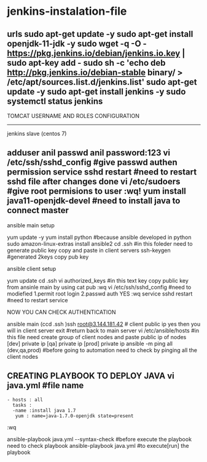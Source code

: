 # jenkins-instalation-file
urls
sudo apt-get update -y 
sudo apt-get install openjdk-11-jdk -y
sudo wget -q -O - https://pkg.jenkins.io/debian/jenkins.io.key | sudo apt-key add -
sudo sh -c 'echo deb http://pkg.jenkins.io/debian-stable binary/ > /etc/apt/sources.list.d/jenkins.list'
sudo apt-get update -y
sudo apt-get install jenkins -y
sudo systemctl status jenkins
----------------------------------------------------------------------------------------------------------------------------------------------------------------------

TOMCAT USERNAME AND ROLES CONFIGURATION
 <role rolename="manager-gui"/>
 <role rolename="manager-script"/>
 <role rolename="manager-jmx"/>
 <role rolename="managerstatus"/>
 <user username="admin" password="admin" roles="mager-gui, manager-script, manager-jmx, manager-status"/>
 <user username="deployer" password="deployer" roles="manager-srcipt"/>
 <user username="tomcat"  password="s3cret" roles="manager-gui"/>

---------------------------------------------------------------------------------------------------------------------------------------------------------------------

jenkins slave (centos 7)

adduser anil
passwd anil
password:123
vi /etc/ssh/sshd_config           #give passwd authen permission
service sshd restart              #need to restart sshd file after changes done
vi /etc/sudoers                   #give root permisions to user :wq!
yum install java11-openjdk-devel  #need to install java to connect master
---------------------------------------------------------------------------------------------------------------------------------------------------------------------

ansible main setup

yum update -y
yum install python                #because ansible developed in python
sudo amazon-linux-extras install ansible2
cd .ssh                           #in this foleder need to generate public key copy and paste in client servers
     ssh-keygen                   #generated 2keys copy pub key
     
     
ansible client setup 

yum update
cd .ssh
vi authorized_keys                #in this text key copy public key from ansinle main by using cat pub :wq
vi /etc/ssh/sshd_config           #need to modiefied 1.permit root login 2.passwd auth YES :wq
service sshd restart              #need to restart service


NOW YOU CAN CHECK AUTHENTICATION

ansible main
(ccd .ssh )ssh root@3.144.181.42             # client public ip  yes then you will in client server
exit                                         #return back to main server
vi /etc/ansible/hosts                        #in this file need create group of client nodes and paste public ip of nodes
     [dev]
     private ip
     [qa]
     private ip
     [prod]
     private ip
ansible -m ping all (dev,qa,prod)            #before going to automation need to check by pinging all the client nodes

CREATING PLAYBOOK TO DEPLOY JAVA
 vi java.yml                                 #file name
   ---
    - hosts : all
      tasks :
      -name :install java 1.7
       yum : name=java-1.7.0-openjdk state=present   
 :wq

ansible-playbook java.yml --syntax-check      #before execute the playbook need to check playbook 
ansible-playbook java.yml                     #to execute[run] the playbook 






